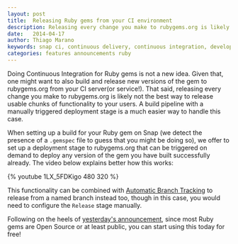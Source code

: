 ```yaml
---
layout: post
title:  Releasing Ruby gems from your CI environment
description: Releasing every change you make to rubygems.org is likely not the best way to release usable chunks of functionality to your users.
date:   2014-04-17
author: Thiago Marano
keywords: snap ci, continuous delivery, continuous integration, developer tools, github, ruby gems, automatic branch tracking, open source
categories: features announcements ruby
---
```


Doing Continuous Integration for Ruby gems is not a new idea. Given that, one might want to also build and release new versions of the gem to rubygems.org from your CI server(or service!). That said, releasing every change you make to rubygems.org is likely not the best way to release usable chunks of functionality to your users. A build pipeline with a manually triggered deployment stage is a much easier way to handle this case.

When setting up a build for your Ruby gem on Snap (we detect the presence of a `.gemspec` file to guess that you might be doing so), we offer to set up a deployment stage to rubygems.org that can be triggered on demand to deploy any version of the gem you have built successfully already. The video below explains better how this works:

{% youtube 1LX_5FDKigo 480 320 %}

This functionality can be combined with [Automatic Branch Tracking](/blog/2013/11/07/automatic-branch-tracking-and-integration/) to release from a named branch instead too, though in this case, you would need to configure the `Release` stage manually.

Following on the heels of [yesterday's announcement](https://bit.ly/1qAIUVJ), since most Ruby gems are Open Source or at least public, you can start using this today for free!
